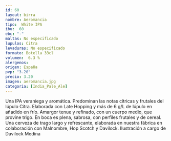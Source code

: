 ```yaml
--- 
id: 60
layout: birra
nombre: Aeromancia
tipo:  White IPA
ibu:  60
ebc: "-"
maltas: No especificado
lupulos: Citra
levaduras: No especificado
formato: Botella 33cl
volumen:  6.3 %
alergenos: 
origen: España
pvp: "3.20"
precio: 3.20
imagen: aeromancia.jpg
categoria: [India_Pale_Ale]
---
```


Una IPA veraniega y aromática. Predominan las notas cítricas y frutales del lúpulo Citra. Elaborada con Late Hopping y más de 6 g/L de lúpulo en añadido en frío. Amargor tenue y refinado, con un cuerpo medio, que provine trigo. En boca es plena, sabrosa, con perfiles frutales y de cereal. Una cerveza de trago largo y refrescante, elaborada en nuestra fábrica en colaboración con Malnombre, Hop Scotch y Davilock. Ilustración a cargo de Davilock Medina















